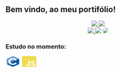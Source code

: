 ## Bem vindo, ao meu portifólio!
<div align="center">
  <a href="https://github.com/queirozPatrick">
  <img height="180em" src="https://github-readme-stats.vercel.app/api?username=queirozPatrick&show_icons=true&theme=cobalt&include_all_commits=true&count_private=true"/>
  <img height="180em" src="https://github-readme-stats.vercel.app/api/top-langs/?username=queirozPatrick&layout=compact&langs_count=7&theme=cobalt"/>
</div>


<div align="center"> 
<a href="https://www.instagram.com/patrick_queiroz" target="_blank"><img src="https://img.shields.io/badge/-Instagram-%23E4405F?style=for-the-badge&logo=instagram&logoColor=white"</a>
<a href = "mailto:patrick.sq52@gmail.com"> <img src="https://img.shields.io/badge/-Gmail-%23333?style=for-the-badge&logo=gmail&logoColor=white" target="_blank"></a>
<a href="https://www.linkedin.com/in/patricksq/ target="_blank"><img src="https://img.shields.io/badge/-LinkedIn-%230077B5?style=for-the-badge&logo=linkedin&logoColor=white" style="border-radius: 30px" target="_blank"></a> 
 </div>
 
 ### Estudo no momento:
  <img align="center" alt="Patrick-HTML" height="30" width="40" src="https://github.com/devicons/devicon/blob/master/icons/c/c-original.svg">
  <img align="center" alt="Patrick-Js" height="30" width="40" src="https://raw.githubusercontent.com/devicons/devicon/master/icons/javascript/javascript-plain.svg">
